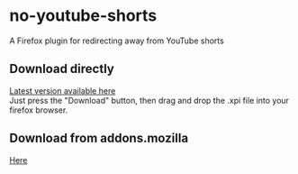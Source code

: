 # no-youtube-shorts

A Firefox plugin for redirecting away from YouTube shorts

## Download directly
[Latest version available here](release/no-youtube-shorts-1.0.2.xpi)  
Just press the "Download" button, then drag and drop the .xpi file into your firefox browser.

## Download from addons.mozilla
[Here](https://addons.mozilla.org/firefox/addon/namless-no-youtube-shorts/)